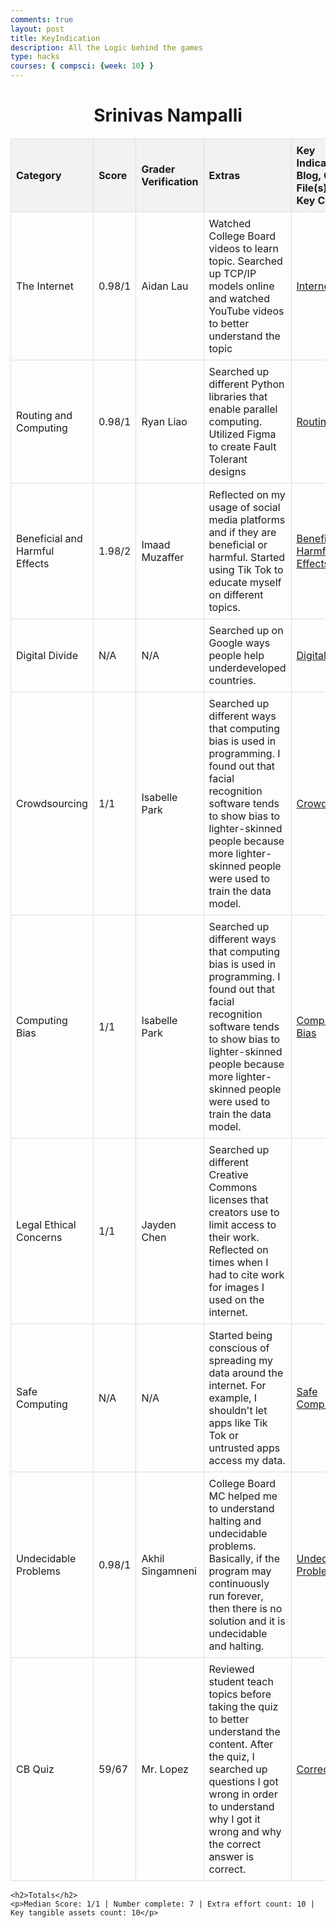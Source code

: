 ```yaml
---
comments: true
layout: post
title: KeyIndication 
description: All the Logic behind the games
type: hacks
courses: { compsci: {week: 10} }
---
```

<!DOCTYPE html>
<html lang="en">
<head>
    <meta charset="UTF-8">
    <meta name="viewport" content="width=device-width, initial-scale=1.0">
    <title>Aidan Lau - Summary</title>
    <style>
        table {
            width: 100%;
            border-collapse: collapse;
            margin-top: 20px;
        }
        th, td {
            border: 1px solid #dddddd;
            text-align: left;
            padding: 8px;
        }
        th {
            background-color: #f2f2f2;
        }
        h1, h2 {
            text-align: center;
        }
    </style>
</head>
<body>
    <h1>Srinivas Nampalli</h1>
    <table>
        <tr>
            <th>Category</th>
            <th>Score</th>
            <th>Grader Verification</th>
            <th>Extras</th>
            <th>Key Indicators: Blog, GitHub File(s) and Key Commits</th>
        </tr>
        <tr>
            <td>The Internet</td>
            <td>0.98/1</td>
            <td>Aidan Lau</td>
            <td>Watched College Board videos to learn topic. Searched up TCP/IP models online and watched YouTube videos to better understand the topic</td>
            <td><a href="https://aidanlau10.github.io/projecttri2//2023/11/27/internet_IPYNB_2_.html" target="_blank">Internet</a></td>
        </tr>
        <tr>
            <td>Routing and Computing</td>
            <td>0.98/1</td>
            <td>Ryan Liao</td>
            <td>Searched up different Python libraries that enable parallel computing. Utilized Figma to create Fault Tolerant designs</td>
            <td><a href="https://jamboard.google.com/d/1GWU1gOpwjXCoVnhNrSEYttfervudjG4VPWMuL8i1LBw/edit?usp=sharing
" target="_blank">Routing</a></td>
        </tr>
        <tr>
            <td>Beneficial and Harmful Effects</td>
            <td>1.98/2</td>
            <td>Imaad Muzaffer</td>
            <td>Reflected on my usage of social media platforms and if they are beneficial or harmful. Started using Tik Tok to educate myself on different topics.</td>
            <td><a href="https://github.com/SrinivasNampalli/NewStudent/issues/1" target="_blank">Beneficial and Harmful Effects</a></td>
        </tr>
        <tr>
            <td>Digital Divide</td>
            <td>N/A</td>
            <td>N/A</td>
            <td>Searched up on Google ways people help underdeveloped countries.</td>
            <td><a href="https://github.com/SrinivasNampalli/NewStudent/issues/2" target="_blank">Digital Divide</a></td>
        </tr>
         <tr>
            <td> Crowdsourcing </td>
            <td>1/1</td>
            <td>Isabelle Park</td>
            <td>Searched up different ways that computing bias is used in programming. I found out that facial recognition software tends to show bias to lighter-skinned people because more lighter-skinned people were used to train the data model.</td>
            <td><a href="https://github.com/SrinivasNampalli/NewStudent/issues/5" target="_blank">Crowdsourcing</a></td>
        </tr>
        <tr>
            <td>Computing Bias</td>
            <td>1/1</td>
            <td>Isabelle Park</td>
            <td>Searched up different ways that computing bias is used in programming. I found out that facial recognition software tends to show bias to lighter-skinned people because more lighter-skinned people were used to train the data model.</td>
            <td><a href="https://github.com/SrinivasNampalli/NewStudent/issues/3" target="_blank">Computing Bias</a></td>
        </tr>
        <tr>
            <td>Legal Ethical Concerns</td>
            <td>1/1</td>
            <td>Jayden Chen</td>
            <td>Searched up different Creative Commons licenses that creators use to limit access to their work. Reflected on times when I had to cite work for images I used on the internet.</td>
            <td></td>
            <td><a href="blank" target="_blank">Safe Computing</a></td>
        </tr>
        <tr>
            <td>Safe Computing</td>
            <td>N/A</td>
            <td>N/A</td>
            <td>Started being conscious of spreading my data around the internet. For example, I shouldn't let apps like Tik Tok or untrusted apps access my data.</td>
            <td><a href="blank" target="_blank">Safe Computing</a></td>
            <td></td>
        </tr>
        <tr>
            <td>Undecidable Problems</td>
            <td>0.98/1</td>
            <td>Akhil Singamneni</td>
            <td>College Board MC helped me to understand halting and undecidable problems. Basically, if the program may continuously run forever, then there is no solution and it is undecidable and halting.</td>
            <td><a href="https://github.com/SrinivasNampalli/NewStudent/issues/4" target="_blank">Undecidable Problems</a></td>
            <td></td>
        </tr>
        <tr>
            <td>CB Quiz</td>
            <td>59/67</td>
            <td>Mr. Lopez</td>
            <td>Reviewed student teach topics before taking the quiz to better understand the content. After the quiz, I searched up questions I got wrong in order to understand why I got it wrong and why the correct answer is correct.</td>
             <td><a href="https://github.com/SrinivasNampalli/Srinivas-Nampalli1/issues/2" target="_blank">Corrections By</a></td>
            <td></td>
        </tr>
    </table>

    <h2>Totals</h2>
    <p>Median Score: 1/1 | Number complete: 7 | Extra effort count: 10 | Key tangible assets count: 10</p>
</body>
</html>
